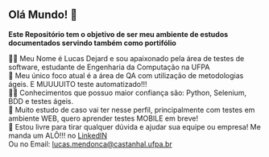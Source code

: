 ## Olá Mundo! 👋

**Este Repositório tem o objetivo de ser meu ambiente de estudos documentados servindo também como portifólio**

🙋‍♀️ Meu Nome é Lucas Dejard e sou apaixonado pela área de testes de software, estudante de Engenharia da Computação na UFPA </br>
🌈 Meu único foco atual é a área de QA com utilização de metodologias ágeis. E MUUUUITO teste automatizado!!! </br>
👩‍💻 Conhecimentos que possuo maior confiança são: Python, Selenium, BDD e testes ágeis. </br>
🍿 Muito estudo de caso vai ter nesse perfil, principalmente com testes em ambiente WEB, quero aprender testes MOBILE em breve! </br>
🧙 Estou livre para tirar qualquer dúvida e ajudar sua equipe ou empresa! Me manda um ALÔ!!! no [LinkedIN](https://www.linkedin.com/in/lucasdejard/) </br>
Ou no Email: lucas.mendonca@castanhal.ufpa.br

